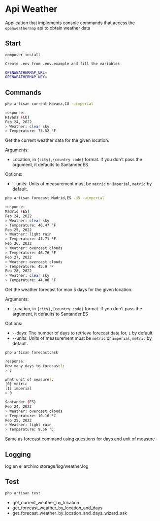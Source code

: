 # Api Weather

Application that implements console commands that access the `openweathermap` api to obtain weather data

## Start

```bash
composer install

Create .env from .env.example and fill the variables

OPENWEATHERMAP_URL=
OPENWEATHERMAP_KEY=
```

## Commands

```bash
php artisan current Havana,CU -uimperial

response:
Havana (CU)
Feb 24, 2022
> Weather: clear sky
> Temperature: 75.52 °F
```
Get the current weather data for the given location.

Arguments:

* Location, in `{city},{country code}` format. If you don't pass the argument, it defaults to Santander,ES

Options:

* --units: Units of measurement must be `metric` or `imperial`, `metric` by default.

```bash
php artisan forecast Madrid,ES -d5 -uimperial

response:
Madrid (ES)
Feb 24, 2022
> Weather: clear sky
> Temperature: 46.47 °F
Feb 25, 2022
> Weather: light rain
> Temperature: 47.71 °F
Feb 26, 2022
> Weather: overcast clouds
> Temperature: 46.76 °F
Feb 27, 2022
> Weather: overcast clouds
> Temperature: 45.9 °F
Feb 28, 2022
> Weather: clear sky
> Temperature: 44.08 °F
```

Get the weather forecast for max 5 days for the given location.

Arguments:

* Location, in `{city},{country code}` format. If you don't pass the argument, it defaults to Santander,ES

Options:

* --days: The number of days to retrieve forecast data for, `1` by default.
* --units: Units of measurement must be `metric` or `imperial`, `metric` by default.

```bash
php artisan forecast:ask

response:
How many days to forecast?:
> 2

what unit of measure?:
[0] metric
[1] imperial
> 0

Santander (ES)
Feb 24, 2022
> Weather: overcast clouds
> Temperature: 10.16 °C
Feb 25, 2022
> Weather: light rain
> Temperature: 9.56 °C
```

Same as forecast command using questions for days and unit of measure

## Logging

log en el archivo storage/log/weather.log

## Test

```bash
php artisan test
```

* get_current_weather_by_location
* get_forecast_weather_by_location_and_days
* get_forecast_weather_by_location_and_days_wizard_ask

